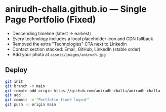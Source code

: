 # anirudh-challa.github.io — Single Page Portfolio (Fixed)

- Descending timeline (latest → earliest)
- Every technology includes a local placeholder icon and CDN fallback
- Removed the extra "Technologies" CTA next to LinkedIn
- Contact section stacked: Email, GitHub, LinkedIn (stable order)
- Add your photo at `assets/images/anirudh.jpg`

## Deploy
```bash
git init
git branch -m main
git remote add origin https://github.com/anirudh-challa/anirudh-challa.github.io.git
git add .
git commit -m "Portfolio fixed layout"
git push -u origin main
```